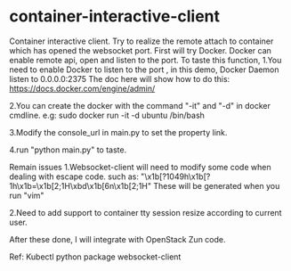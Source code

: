 # container-interactive-client
Container interactive client.
Try to realize the remote attach to container which has opened the websocket
port.
First will try Docker.
Docker can enable remote api, open and listen to the port.
To taste this function, 
1.You need to enable Docker to listen to the port , in this demo, Docker Daemon listen to 0.0.0.0:2375
The doc here will show how to do this: https://docs.docker.com/engine/admin/

2.You can create the docker with the command "-it" and "-d" in docker cmdline.
e.g: sudo docker run -it -d ubuntu /bin/bash

3.Modify the console_url in main.py to set the property link.

4.run "python main.py" to taste.

Remain issues
1.Websocket-client will need to modify some code when dealing with escape code.
such as: "\x1b[?1049h\x1b[?1h\x1b=\x1b[2;1H\xbd\x1b[6n\x1b[2;1H"
These will be generated when you run "vim"

2.Need to add support to container tty session resize according to current user.

After these done, I will integrate with OpenStack Zun code.

Ref:
Kubectl
python package websocket-client
